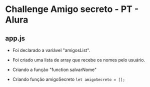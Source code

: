 # Challenge Amigo secreto - PT - Alura


## app.js

* Foi declarado a variável "amigosList".
* Foi criado uma lista de array que recebe os nomes pelo usuário.
* Criando a função "function salvarNome"

* Criando função amigoSecreto 
   ``` let amigoSecreto = [];  ```
